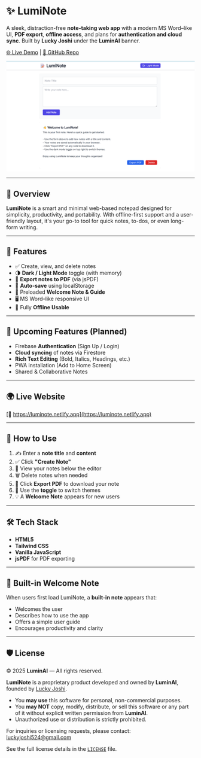 # ✨ LumiNote

A sleek, distraction-free **note-taking web app** with a modern MS Word–like UI, **PDF export**, **offline access**, and plans for **authentication and cloud sync**. Built by **Lucky Joshi** under the **LuminAI** banner.

[🌐 Live Demo](https://luminote.netlify.app) | [📂 GitHub Repo](https://github.com/Lucky-Joshi/LumiNote)

![LumiNote Preview](assets/preview.png)

---

## 📖 Overview

**LumiNote** is a smart and minimal web-based notepad designed for simplicity, productivity, and portability. With offline-first support and a user-friendly layout, it's your go-to tool for quick notes, to-dos, or even long-form writing.

---

## 🚀 Features

- ✅ Create, view, and delete notes
- 🌗 **Dark / Light Mode** toggle (with memory)
- 📄 **Export notes to PDF** (via jsPDF)
- 💾 **Auto-save** using localStorage
- 🧠 Preloaded **Welcome Note & Guide**
- 🖥️ MS Word–like responsive UI
- 📶 Fully **Offline Usable**

---

## 🔐 Upcoming Features (Planned)

- Firebase **Authentication** (Sign Up / Login)
- **Cloud syncing** of notes via Firestore
- **Rich Text Editing** (Bold, Italics, Headings, etc.)
- PWA installation (Add to Home Screen)
- Shared & Collaborative Notes

---

## 🌍 Live Website

[🔗 https://luminote.netlify.app](https://luminote.netlify.app)

---

## 🧪 How to Use

1. ✍️ Enter a **note title** and **content**
2. ✅ Click **"Create Note"**
3. 📁 View your notes below the editor
4. 🗑 Delete notes when needed
5. 📄 Click **Export PDF** to download your note
6. 🌙 Use the **toggle** to switch themes
7. 💡 A **Welcome Note** appears for new users

---

## 🛠️ Tech Stack

- **HTML5**
- **Tailwind CSS**
- **Vanilla JavaScript**
- **jsPDF** for PDF exporting

---

## 🧠 Built-in Welcome Note

When users first load LumiNote, a **built-in note** appears that:

- Welcomes the user
- Describes how to use the app
- Offers a simple user guide
- Encourages productivity and clarity

---

## 🛡️ License

© 2025 **LuminAI** — All rights reserved.

**LumiNote** is a proprietary product developed and owned by **LuminAI**, founded by [Lucky Joshi](https://github.com/Lucky-Joshi).

- You **may use** this software for personal, non-commercial purposes.
- You **may NOT** copy, modify, distribute, or sell this software or any part of it without explicit written permission from **LuminAI**.
- Unauthorized use or distribution is strictly prohibited.

For inquiries or licensing requests, please contact: [luckyjoshi524@gmail.com](mailto:luckyjoshi524@gmail.com)

See the full license details in the [`LICENSE`](./LICENCE) file.
